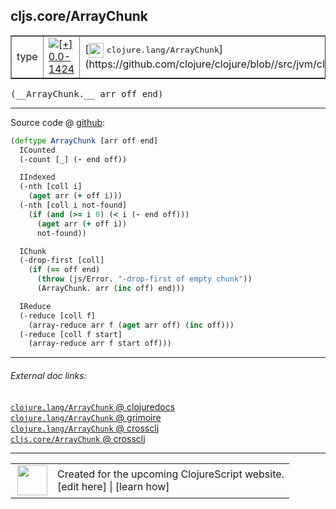 ## cljs.core/ArrayChunk



 <table border="1">
<tr>
<td>type</td>
<td><a href="https://github.com/cljsinfo/cljs-api-docs/tree/0.0-1424"><img valign="middle" alt="[+] 0.0-1424" title="Added in 0.0-1424" src="https://img.shields.io/badge/+-0.0--1424-lightgrey.svg"></a> </td>
<td>
[<img height="24px" valign="middle" src="http://i.imgur.com/1GjPKvB.png"> <samp>clojure.lang/ArrayChunk</samp>](https://github.com/clojure/clojure/blob//src/jvm/clojure/lang/ArrayChunk.java)
</td>
</tr>
</table>


 <samp>
(__ArrayChunk.__ arr off end)<br>
</samp>

---







Source code @ [github](https://github.com/clojure/clojurescript/blob/r1798/src/cljs/cljs/core.cljs#L2031-L2053):

```clj
(deftype ArrayChunk [arr off end]
  ICounted
  (-count [_] (- end off))

  IIndexed
  (-nth [coll i]
    (aget arr (+ off i)))
  (-nth [coll i not-found]
    (if (and (>= i 0) (< i (- end off)))
      (aget arr (+ off i))
      not-found))

  IChunk
  (-drop-first [coll]
    (if (== off end)
      (throw (js/Error. "-drop-first of empty chunk"))
      (ArrayChunk. arr (inc off) end)))

  IReduce
  (-reduce [coll f]
    (array-reduce arr f (aget arr off) (inc off)))
  (-reduce [coll f start]
    (array-reduce arr f start off)))
```

<!--
Repo - tag - source tree - lines:

 <pre>
clojurescript @ r1798
└── src
    └── cljs
        └── cljs
            └── <ins>[core.cljs:2031-2053](https://github.com/clojure/clojurescript/blob/r1798/src/cljs/cljs/core.cljs#L2031-L2053)</ins>
</pre>

-->

---



###### External doc links:

[`clojure.lang/ArrayChunk` @ clojuredocs](http://clojuredocs.org/clojure.lang/ArrayChunk)<br>
[`clojure.lang/ArrayChunk` @ grimoire](http://conj.io/store/v1/org.clojure/clojure/1.7.0-beta3/clj/clojure.lang/ArrayChunk/)<br>
[`clojure.lang/ArrayChunk` @ crossclj](http://crossclj.info/fun/clojure.lang/ArrayChunk.html)<br>
[`cljs.core/ArrayChunk` @ crossclj](http://crossclj.info/fun/cljs.core.cljs/ArrayChunk.html)<br>

---

 <table>
<tr><td>
<img valign="middle" align="right" width="48px" src="http://i.imgur.com/Hi20huC.png">
</td><td>
Created for the upcoming ClojureScript website.<br>
[edit here] | [learn how]
</td></tr></table>

[edit here]:https://github.com/cljsinfo/cljs-api-docs/blob/master/cljsdoc/cljs.core_ArrayChunk.cljsdoc
[learn how]:https://github.com/cljsinfo/cljs-api-docs/wiki/cljsdoc-files

<!--

This information was too distracting to show to readers, but I'll leave it
commented here since it is helpful to:

- pretty-print the data used to generate this document
- and show how to retrieve that data



The API data for this symbol:

```clj
{:ns "cljs.core",
 :name "ArrayChunk",
 :signature ["[arr off end]"],
 :history [["+" "0.0-1424"]],
 :type "type",
 :full-name-encode "cljs.core_ArrayChunk",
 :source {:code "(deftype ArrayChunk [arr off end]\n  ICounted\n  (-count [_] (- end off))\n\n  IIndexed\n  (-nth [coll i]\n    (aget arr (+ off i)))\n  (-nth [coll i not-found]\n    (if (and (>= i 0) (< i (- end off)))\n      (aget arr (+ off i))\n      not-found))\n\n  IChunk\n  (-drop-first [coll]\n    (if (== off end)\n      (throw (js/Error. \"-drop-first of empty chunk\"))\n      (ArrayChunk. arr (inc off) end)))\n\n  IReduce\n  (-reduce [coll f]\n    (array-reduce arr f (aget arr off) (inc off)))\n  (-reduce [coll f start]\n    (array-reduce arr f start off)))",
          :title "Source code",
          :repo "clojurescript",
          :tag "r1798",
          :filename "src/cljs/cljs/core.cljs",
          :lines [2031 2053]},
 :full-name "cljs.core/ArrayChunk",
 :clj-symbol "clojure.lang/ArrayChunk"}

```

Retrieve the API data for this symbol:

```clj
;; from Clojure REPL
(require '[clojure.edn :as edn])
(-> (slurp "https://raw.githubusercontent.com/cljsinfo/cljs-api-docs/catalog/cljs-api.edn")
    (edn/read-string)
    (get-in [:symbols "cljs.core/ArrayChunk"]))
```

-->
